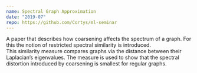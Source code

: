 ```yaml
---
name: Spectral Graph Approximation
date: "2019-07"
repo: https://github.com/Cortys/ml-seminar
---
```

A paper that describes how coarsening affects the spectrum of a graph.
For this the notion of restricted spectral similarity is introduced.  
This similarity measure compares graphs via the distance between their Laplacian’s eigenvalues.
The measure is used to show that the spectral distortion introduced by coarsening is smallest for regular graphs.
